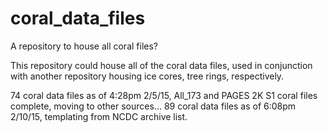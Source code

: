 # coral_data_files
A repository to house all coral files?

This repository could house all of the coral data files, used in conjunction with another repository housing ice cores, tree rings, respectively.

74 coral data files as of 4:28pm 2/5/15, All_173 and PAGES 2K S1 coral files complete, moving to other sources...
89 coral data files as of 6:08pm 2/10/15, templating from NCDC archive list.
